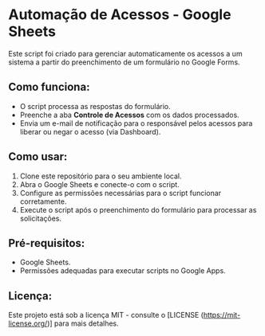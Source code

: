 # Automação de Acessos - Google Sheets

Este script foi criado para gerenciar automaticamente os acessos a um sistema a partir do preenchimento de um formulário no Google Forms.

## Como funciona:
- O script processa as respostas do formulário.
- Preenche a aba **Controle de Acessos** com os dados processados.
- Envia um e-mail de notificação para o responsável pelos acessos para liberar ou negar o acesso (via Dashboard).

## Como usar:
1. Clone este repositório para o seu ambiente local.
2. Abra o Google Sheets e conecte-o com o script.
3. Configure as permissões necessárias para o script funcionar corretamente.
4. Execute o script após o preenchimento do formulário para processar as solicitações.

## Pré-requisitos:
- Google Sheets.
- Permissões adequadas para executar scripts no Google Apps.

## Licença:
Este projeto está sob a licença MIT - consulte o [LICENSE (https://mit-license.org/)] para mais detalhes.
